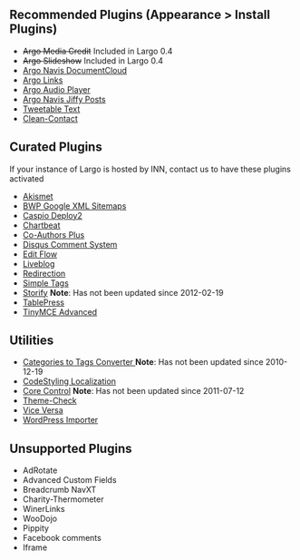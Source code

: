## Recommended Plugins (Appearance > Install Plugins)

- ~~Argo Media Credit~~ Included in Largo 0.4
- ~~Argo Slideshow~~ Included in Largo 0.4
- [Argo Navis DocumentCloud](https://github.com/INN/navis-documentcloud)
- [Argo Links](https://github.com/INN/argo-links)
- [Argo Audio Player](https://github.com/INN/argo-audio-player)
- [Argo Navis Jiffy Posts](https://github.com/INN/navis-jiffy-posts)
- [Tweetable Text](https://github.com/INN/tweetable-text)
- [Clean-Contact](https://github.com/INN/largo-clean-contact)

## Curated Plugins 

If your instance of Largo is hosted by INN, contact us to have these plugins activated

- [Akismet](http://wordpress.org/plugins/akismet/)
- [BWP Google XML Sitemaps](http://wordpress.org/plugins/bwp-google-xml-sitemaps/)
- [Caspio Deploy2](https://wordpress.org/plugins/caspio-deploy2/)
- [Chartbeat](https://wordpress.org/plugins/chartbeat/)
- [Co-Authors Plus](https://wordpress.org/plugins/co-authors-plus/)
- [Disqus Comment System](http://wordpress.org/plugins/disqus-comment-system/)
- [Edit Flow](https://wordpress.org/plugins/edit-flow/)
- [Liveblog](https://wordpress.org/plugins/liveblog/)
- [Redirection](http://wordpress.org/plugins/redirection/)
- [Simple Tags](http://wordpress.org/plugins/simple-tags/)
- [Storify](http://wordpress.org/plugins/storify/) **Note**: Has not been updated since 2012-02-19
- [TablePress](https://wordpress.org/plugins/tablepress/)
- [TinyMCE Advanced](http://wordpress.org/plugins/tinymce-advanced/)

## Utilities

- [Categories to Tags Converter ](https://wordpress.org/plugins/wpcat2tag-importer/) **Note**: Has not been updated since 2010-12-19
- [CodeStyling Localization](https://www.google.com/url?q=http://wordpress.org/plugins/codestyling-localization/&sa=U&ei=wL5rU9mCMuWwygGb_oCYDA&ved=0CAYQFjAA&client=internal-uds-cse&usg=AFQjCNHJAAab-tezj0GxaXZME5FV7rFV6Q)
- [Core Control](http://wordpress.org/plugins/core-control/) **Note**: Has not been updated since 2011-07-12
- [Theme-Check](http://wordpress.org/plugins/theme-check/)
- [Vice Versa](http://wordpress.org/plugins/vice-versa/)
- [WordPress Importer](http://wordpress.org/plugins/wordpress-importer/)

## Unsupported Plugins

- AdRotate
- Advanced Custom Fields
- Breadcrumb NavXT
- Charity-Thermometer
- WinerLinks
- WooDojo
- Pippity
- Facebook comments
- Iframe
